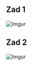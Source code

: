 ## Zad 1

![Imgur](https://i.imgur.com/9Wc5A0a.jpg)

## Zad 2

![Imgur](https://i.imgur.com/ysba82y.jpg)